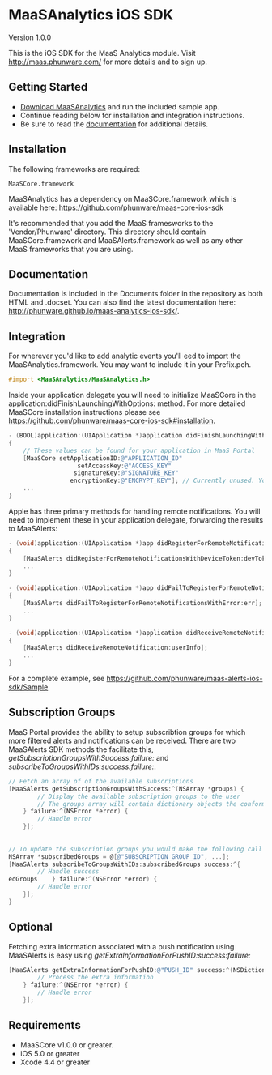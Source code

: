 MaaSAnalytics iOS SDK
================

Version 1.0.0

This is the iOS SDK for the MaaS Analytics module. Visit http://maas.phunware.com/ for more details and to sign up.



Getting Started
---------------

- [Download MaaSAnalytics](https://github.com/phunware/maas-analytics-ios-sdk/archive/master.zip) and run the included sample app.
- Continue reading below for installation and integration instructions.
- Be sure to read the [documentation](http://phunware.github.io/maas-analytics-ios-sdk/) for additional details.



Installation
------------

The following frameworks are required:
````
MaaSCore.framework
````

MaaSAnalytics has a dependency on MaaSCore.framework which is available here: https://github.com/phunware/maas-core-ios-sdk

It's recommended that you add the MaaS framesworks to the 'Vendor/Phunware' directory. This directory should contain MaaSCore.framework and MaaSAlerts.framework  as well as any other MaaS frameworks that you are using.



Documentation
------------

Documentation is included in the Documents folder in the repository as both HTML and .docset. You can also find the latest documentation here: http://phunware.github.io/maas-analytics-ios-sdk/.



Integration
-----------

For wherever you'd like to add analytic events you'll eed to import the MaaSAnalytics.framework. You may want to include it in your Prefix.pch.

````objective-c
#import <MaaSAnalytics/MaaSAnalytics.h>
````

Inside your application delegate you will need to initialize MaaSCore in the application:didFinishLaunchingWithOptions: method. For more detailed MaaSCore installation instructions please see https://github.com/phunware/maas-core-ios-sdk#installation.

````objective-c
- (BOOL)application:(UIApplication *)application didFinishLaunchingWithOptions:(NSDictionary *)launchOptions
{
    // These values can be found for your application in MaaS Portal
    [MaaSCore setApplicationID:@"APPLICATION_ID"
    			   setAccessKey:@"ACCESS_KEY"
                  signatureKey:@"SIGNATURE_KEY"
                 encryptionKey:@"ENCRYPT_KEY"]; // Currently unused. You can place anything NSString value here
    ...
}
````

Apple has three primary methods for handling remote notifications. You will need to implement these in your application delegate, forwarding the results to MaaSAlerts:

````objective-c
- (void)application:(UIApplication *)app didRegisterForRemoteNotificationsWithDeviceToken:(NSData *)devToken
{
    [MaaSAlerts didRegisterForRemoteNotificationsWithDeviceToken:devToken];
    ...
}

- (void)application:(UIApplication *)app didFailToRegisterForRemoteNotificationsWithError:(NSError *)err
{
    [MaaSAlerts didFailToRegisterForRemoteNotificationsWithError:err];
    ...
}

- (void)application:(UIApplication *)application didReceiveRemoteNotification:(NSDictionary *)userInfo
{
    [MaaSAlerts didReceiveRemoteNotification:userInfo];
    ...
}
````

For a complete example, see https://github.com/phunware/maas-alerts-ios-sdk/Sample


Subscription Groups
-------------------
MaaS Portal provides the ability to setup subscribtion groups for which more filtered alerts and notifications can be received. There are two MaaSAlerts SDK methods the facilitate this, *getSubscriptionGroupsWithSuccess:failure:* and *subscribeToGroupsWithIDs:success:failure:*.

````objective-c
// Fetch an array of of the available subscriptions
[MaaSAlerts getSubscriptionGroupsWithSuccess:^(NSArray *groups) {
        // Display the available subscription groups to the user
        // The groups array will contain dictionary objects the conform to the following structure: {@"id" : @"SUBCRIPTION_GROUP_ID", @"name" : @"SUBSCRIPTION_GROUP_NAME"}
    } failure:^(NSError *error) {
		// Handle error
    }];
    
    
// To update the subscription groups you would make the following call
NSArray *subscribedGroups = @[@"SUBSCRIPTION_GROUP_ID", ...];
[MaaSAlerts subscribeToGroupsWithIDs:subscribedGroups success:^{
        // Handle success
edGroups    } failure:^(NSError *error) {
        // Handle error
    }];
}
````

Optional
--------

Fetching extra information associated with a push notification using MaaSAlerts is easy using *getExtraInformationForPushID:success:failure:* 

````objective-c
[MaaSAlerts getExtraInformationForPushID:@"PUSH_ID" success:^(NSDictionary *extraInformation) {
        // Process the extra information
    } failure:^(NSError *error) {
        // Handle error
    }];
````


Requirements
------------

- MaaSCore v1.0.0 or greater.
- iOS 5.0 or greater
- Xcode 4.4 or greater
